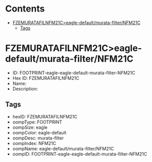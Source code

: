 



Contents
========

* [FZEMURATAFILNFM21C>eagle-default/murata-filter/NFM21C](#fzemuratafilnfm21ceagle-defaultmurata-filternfm21c)
	* [Tags](#tags)

# FZEMURATAFILNFM21C>eagle-default/murata-filter/NFM21C

- ID: FOOTPRINT-eagle-eagle-default-murata-filter-NFM21C
- Hex ID: FZEMURATAFILNFM21C
- Name: 
- Description: 

## Tags

- hexID: FZEMURATAFILNFM21C
- oompType: FOOTPRINT
- oompSize: eagle
- oompColor: eagle-default
- oompDesc: murata-filter
- oompIndex: NFM21C
- oompName: eagle-default/murata-filter/NFM21C
- oompID: FOOTPRINT-eagle-eagle-default-murata-filter-NFM21C
